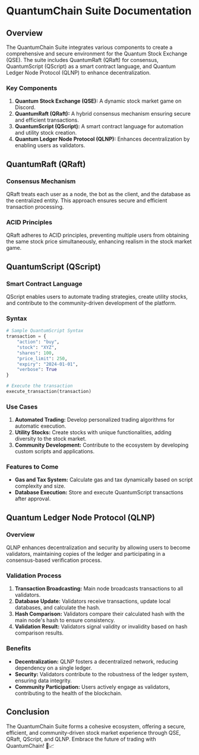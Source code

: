 # QuantumChain Suite Documentation

## Overview

The QuantumChain Suite integrates various components to create a comprehensive and secure environment for the Quantum Stock Exchange (QSE). The suite includes QuantumRaft (QRaft) for consensus, QuantumScript (QScript) as a smart contract language, and Quantum Ledger Node Protocol (QLNP) to enhance decentralization.

### Key Components

1. **Quantum Stock Exchange (QSE):** A dynamic stock market game on Discord.
2. **QuantumRaft (QRaft):** A hybrid consensus mechanism ensuring secure and efficient transactions.
3. **QuantumScript (QScript):** A smart contract language for automation and utility stock creation.
4. **Quantum Ledger Node Protocol (QLNP):** Enhances decentralization by enabling users as validators.

## QuantumRaft (QRaft)

### Consensus Mechanism

QRaft treats each user as a node, the bot as the client, and the database as the centralized entity. This approach ensures secure and efficient transaction processing.

### ACID Principles

QRaft adheres to ACID principles, preventing multiple users from obtaining the same stock price simultaneously, enhancing realism in the stock market game.

## QuantumScript (QScript)

### Smart Contract Language

QScript enables users to automate trading strategies, create utility stocks, and contribute to the community-driven development of the platform.

### Syntax

```python
# Sample QuantumScript Syntax
transaction = {
    "action": "buy",
    "stock": "XYZ",
    "shares": 100,
    "price_limit": 250,
    "expiry": "2024-01-01",
    "verbose": True
}

# Execute the transaction
execute_transaction(transaction)
```

### Use Cases

1. **Automated Trading:** Develop personalized trading algorithms for automatic execution.
2. **Utility Stocks:** Create stocks with unique functionalities, adding diversity to the stock market.
3. **Community Development:** Contribute to the ecosystem by developing custom scripts and applications.

### Features to Come

- **Gas and Tax System:** Calculate gas and tax dynamically based on script complexity and size.
- **Database Execution:** Store and execute QuantumScript transactions after approval.

## Quantum Ledger Node Protocol (QLNP)

### Overview

QLNP enhances decentralization and security by allowing users to become validators, maintaining copies of the ledger and participating in a consensus-based verification process.

### Validation Process

1. **Transaction Broadcasting:** Main node broadcasts transactions to all validators.
2. **Database Update:** Validators receive transactions, update local databases, and calculate the hash.
3. **Hash Comparison:** Validators compare their calculated hash with the main node's hash to ensure consistency.
4. **Validation Result:** Validators signal validity or invalidity based on hash comparison results.

### Benefits

- **Decentralization:** QLNP fosters a decentralized network, reducing dependency on a single ledger.
- **Security:** Validators contribute to the robustness of the ledger system, ensuring data integrity.
- **Community Participation:** Users actively engage as validators, contributing to the health of the blockchain.

## Conclusion

The QuantumChain Suite forms a cohesive ecosystem, offering a secure, efficient, and community-driven stock market experience through QSE, QRaft, QScript, and QLNP. Embrace the future of trading with QuantumChain! 🚀📈